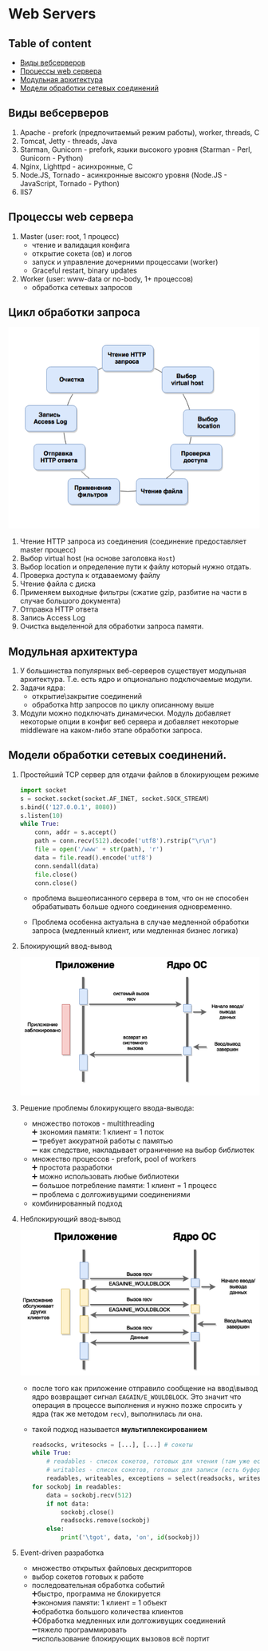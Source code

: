 # Web Servers

## Table of content
- [Виды вебсерверов](#виды-вебсерверов)
- [Процессы web сервера](#процессы-web-сервера)
- [Модульная архитектура](#модульная-архитектура)
- [Модели обработки сетевых соединений](#модели-обработки-сетевых-соединений)

## Виды вебсерверов
1. Apache - prefork (предпочитаемый режим работы), worker, threads, C
1. Tomcat, Jetty - threads, Java
1. Starman, Gunicorn - prefork, языки высокого уровня (Starman - Perl, Gunicorn - Python)
1. Nginx, Lighttpd - асинхронные, С
1. Node.JS, Tornado - асинхронные высокго уровня (Node.JS - JavaScript, Tornado - Python)
1. IIS7

## Процессы web сервера
1. Master (user: root, 1 процесс)
    * чтение и валидация конфига
    * открытие сокета (ов) и логов
    * запуск и управление дочерними процессами (worker)
    * Graceful restart, binary updates
1. Worker (user: www-data or no-body, 1+ процессов)
    * обработка сетевых запросов

## Цикл обработки запроса
![Цикл обработки запроса](../images/web-server-circle.png)

1. Чтение HTTP запроса из соединения (соединение предоставляет master процесс)
1. Выбор virtual host (на основе заголовка `Host`)
1. Выбор location и определение пути к файлу который нужно отдать.
1. Проверка доступа к отдаваемому файлу
1. Чтение файла с диска
1. Применяем выходные фильтры (сжатие gzip, разбитие на части в случае большого документа)
1. Отправка HTTP ответа
1. Запись Access Log
1. Очистка выделенной для обработки запроса памяти.

## Модульная архитектура
1. У большинства популярных веб-серверов существует модульная архитектура. Т.е. есть ядро и опционально подключаемые модули.
1. Задачи ядра:
    * открытие\закрытие соединений
    * обработка http запросов по циклу описанному выше
1. Модули можно подключать динамически. Модуль добавляет некоторые опции в конфиг веб сервера и добавляет некоторые middleware на каком-либо этапе обработки запроса.

## Модели обработки сетевых соединений.
1. Простейший TCP сервер для отдачи файлов в блокирующем режиме
    ```python
    import socket
    s = socket.socket(socket.AF_INET, socket.SOCK_STREAM)
    s.bind(('127.0.0.1', 8080))
    s.listen(10)
    while True:
        conn, addr = s.accept()
        path = conn.recv(512).decode('utf8').rstrip("\r\n")
        file = open('/www' + str(path), 'r')
        data = file.read().encode('utf8')
        conn.sendall(data)
        file.close()
        conn.close()
    ```

    * проблема вышеописанного сервера в том, что он не способен обрабатывать больше одного соединения одновременно.

    * Проблема особенна актуальна в случае медленной обработки запроса (медленный клиент, или медленная бизнес логика)

1. Блокирующий ввод-вывод

    ![Блокирующий ввод-вывод](../images/blocking-io.png)

1. Решение проблемы блокирующего ввода-вывода:
    * множество потоков - multithreading<br>
        :heavy_plus_sign: зкономия памяти: 1 клиент = 1 поток<br>
        :heavy_minus_sign: требует аккуратной работы с памятью<br>
        :heavy_minus_sign: как следствие, накладывает ограничение на выбор библиотек<br>
    * множество процессов - prefork, pool of workers<br>
        :heavy_plus_sign: простота разработки<br>
        :heavy_plus_sign: можно использовать любые библиотеки<br>
        :heavy_minus_sign: большое потребление памяти: 1 клиент = 1 процесс<br>
        :heavy_minus_sign: проблема с долгоживущими соединениями<br>
    * комбинированный подход<br>

1. Неблокирующий ввод-вывод

    ![Неблокирующий ввод-вывод](../images/non-blocking-io.png)

    * после того как приложение отправило сообщение на ввод\вывод ядро возвращает сигнал `EAGAIN/E_WOULDBLOCK`. Это значит что операция в процессе выполнения и нужно позже спросить у ядра (так же методом `recv`), выполнилась ли она.

    * такой подход называется **мультиплексированием**

        ```python
        readsocks, writesocks = [...], [...] # сокеты
        while True:
            # readables - список сокетов, готовых для чтения (там уже есть данные и не нужно ждать их от клиента)
            # writables - список сокетов, готовых для записи (есть буфер достаточного размера)
            readables, writeables, exceptions = select(readsocks, writesocks, [])
        for sockobj in readables:
            data = sockobj.recv(512)
            if not data:
                sockobj.close()
                readsocks.remove(sockobj)
            else:
                print('\tgot', data, 'on', id(sockobj))
        ```
1. Event-driven разработка
    * множество открытых файловых дескрипторов
    * выбор сокетов готовых к работе
    * последовательная обработка событий <br>
    :heavy_plus_sign:быстро, программа не блокируется<br>
    :heavy_plus_sign:экономия памяти: 1 клиент = 1 объект<br>
    :heavy_plus_sign:обработка большого количества клиентов<br>
    :heavy_plus_sign:Обработка медленных или долгоживущих соединений<br>
    :heavy_minus_sign:тяжело программировать<br>
    :heavy_minus_sign:использование блокирующих вызовов всё портит<br>
